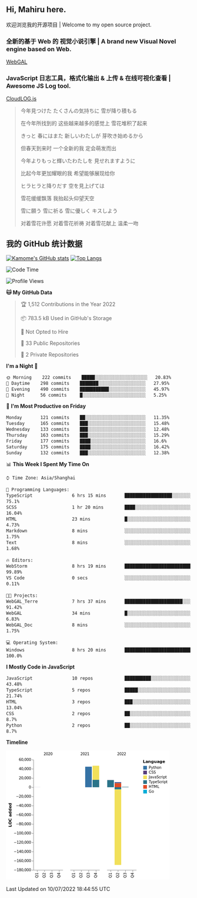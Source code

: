 ## Hi, Mahiru here.

欢迎浏览我的开源项目 | Welcome to my open source project.

### 全新的基于 Web 的 视觉小说引擎 | A brand new Visual Novel engine based on Web.

[WebGAL](https://github.com/MakinoharaShoko/WebGAL)

### JavaScript 日志工具，格式化输出 & 上传 & 在线可视化查看 | Awesome JS Log tool.

[CloudLOG.js](https://github.com/MakinoharaShoko/CloudLog.JS)

> 今年見つけた たくさんの気持ちに 雪が降り積もる  
> 
> 在今年所找到的 这些越来越多的感觉上 雪花堆积了起来  
> 
> きっと 春にはまた 新しいわたしが 芽吹き始めるから  
> 
> 但春天到来时 一个全新的我 定会萌发而出  
> 
> 今年よりもっと輝いたわたしを 見せれますように  
> 
> 比起今年更加耀眼的我 希望能够展现给你  
> 
> ヒラヒラと降りだす 空を見上げては  
> 
> 雪花缓缓飘落 我抬起头仰望天空  
> 
> 雪に願う 雪に祈る 雪に優しく キスしよう  
> 
> 对着雪花许愿 对着雪花祈祷 对着雪花献上 温柔一吻

## 我的 GitHub 统计数据

[![Kamome's GitHub stats](https://github-readme-stats.vercel.app/api?username=MakinoharaShoko)](https://github.com/anuraghazra/github-readme-stats)
[![Top Langs](https://github-readme-stats.vercel.app/api/top-langs/?username=MakinoharaShoko&layout=compact)](https://github.com/anuraghazra/github-readme-stats)

<!--
**MakinoharaShoko/MakinoharaShoko** is a ✨ _special_ ✨ repository because its `README.md` (this file) appears on your GitHub profile.

Here are some ideas to get you started:

- 🔭 I’m currently working on ...
- 🌱 I’m currently learning ...
- 👯 I’m looking to collaborate on ...
- 🤔 I’m looking for help with ...
- 💬 Ask me about ...
- 📫 How to reach me: ...
- 😄 Pronouns: ...
- ⚡ Fun fact: ...
-->

<!--START_SECTION:waka-->
![Code Time](http://img.shields.io/badge/Code%20Time-0%20secs-blue)

![Profile Views](http://img.shields.io/badge/Profile%20Views-6-blue)

**🐱 My GitHub Data** 

> 🏆 1,512 Contributions in the Year 2022
 > 
> 📦 783.5 kB Used in GitHub's Storage 
 > 
> 🚫 Not Opted to Hire
 > 
> 📜 33 Public Repositories 
 > 
> 🔑 2 Private Repositories  
 > 
**I'm a Night 🦉** 

```text
🌞 Morning    222 commits    █████░░░░░░░░░░░░░░░░░░░░   20.83% 
🌆 Daytime    298 commits    ███████░░░░░░░░░░░░░░░░░░   27.95% 
🌃 Evening    490 commits    ███████████░░░░░░░░░░░░░░   45.97% 
🌙 Night      56 commits     █░░░░░░░░░░░░░░░░░░░░░░░░   5.25%

```
📅 **I'm Most Productive on Friday** 

```text
Monday       121 commits    ██░░░░░░░░░░░░░░░░░░░░░░░   11.35% 
Tuesday      165 commits    ███░░░░░░░░░░░░░░░░░░░░░░   15.48% 
Wednesday    133 commits    ███░░░░░░░░░░░░░░░░░░░░░░   12.48% 
Thursday     163 commits    ███░░░░░░░░░░░░░░░░░░░░░░   15.29% 
Friday       177 commits    ████░░░░░░░░░░░░░░░░░░░░░   16.6% 
Saturday     175 commits    ████░░░░░░░░░░░░░░░░░░░░░   16.42% 
Sunday       132 commits    ███░░░░░░░░░░░░░░░░░░░░░░   12.38%

```


📊 **This Week I Spent My Time On** 

```text
⌚︎ Time Zone: Asia/Shanghai

💬 Programming Languages: 
TypeScript               6 hrs 15 mins       ██████████████████░░░░░░░   75.1% 
SCSS                     1 hr 20 mins        ████░░░░░░░░░░░░░░░░░░░░░   16.04% 
HTML                     23 mins             █░░░░░░░░░░░░░░░░░░░░░░░░   4.73% 
Markdown                 8 mins              ░░░░░░░░░░░░░░░░░░░░░░░░░   1.75% 
Text                     8 mins              ░░░░░░░░░░░░░░░░░░░░░░░░░   1.68%

🔥 Editors: 
WebStorm                 8 hrs 19 mins       █████████████████████████   99.89% 
VS Code                  0 secs              ░░░░░░░░░░░░░░░░░░░░░░░░░   0.11%

🐱‍💻 Projects: 
WebGAL_Terre             7 hrs 37 mins       ██████████████████████░░░   91.42% 
WebGAL                   34 mins             █░░░░░░░░░░░░░░░░░░░░░░░░   6.83% 
WebGAL_Doc               8 mins              ░░░░░░░░░░░░░░░░░░░░░░░░░   1.75%

💻 Operating System: 
Windows                  8 hrs 20 mins       █████████████████████████   100.0%

```

**I Mostly Code in JavaScript** 

```text
JavaScript               10 repos            ██████████░░░░░░░░░░░░░░░   43.48% 
TypeScript               5 repos             █████░░░░░░░░░░░░░░░░░░░░   21.74% 
HTML                     3 repos             ███░░░░░░░░░░░░░░░░░░░░░░   13.04% 
CSS                      2 repos             ██░░░░░░░░░░░░░░░░░░░░░░░   8.7% 
Python                   2 repos             ██░░░░░░░░░░░░░░░░░░░░░░░   8.7%

```


**Timeline**

![Chart not found](https://raw.githubusercontent.com/MakinoharaShoko/MakinoharaShoko/main/charts/bar_graph.png) 


 Last Updated on 10/07/2022 18:44:55 UTC
<!--END_SECTION:waka-->
